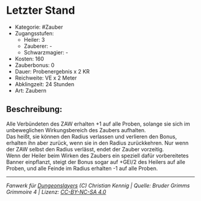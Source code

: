 # Letzter Stand  
- Kategorie: #Zauber  
- Zugangsstufen:  
  - Heiler: 3  
  - Zauberer: -  
  - Schwarzmagier: -  
- Kosten: 160  
- Zauberbonus: 0  
- Dauer: Probenergebnis x 2 KR  
- Reichweite: VE x 2 Meter  
- Abklingzeit: 24 Stunden  
- Art: Zaubern     

## Beschreibung:
Alle Verbündeten des ZAW erhalten +1 auf alle Proben, solange sie sich im unbeweglichen Wirkungsbereich des Zaubers aufhalten.<br>Das heißt, sie können den Radius verlassen und verlieren den Bonus, erhalten ihn aber zurück, wenn sie in den Radius zurückkehren. Nur wenn der ZAW selbst den Radius verlässt, endet der Zauber vorzeitig.<br>Wenn der Heiler beim Wirken des Zaubers ein speziell dafür vorbereitetes Banner einpflanzt, steigt der Bonus sogar auf +GEI/2 des Heilers auf alle Proben, und alle Feinde im Radius erhalten -1 auf alle Proben.


___
*Fanwerk für [Dungeonslayers](https://www.dungeonslayers.net/) (C) Christian Kennig | Quelle: Bruder Grimms Grimmoire 4 | Lizenz: [CC-BY-NC-SA 4.0](https://creativecommons.org/licenses/by-nc-sa/4.0/deed.de)*